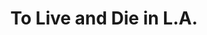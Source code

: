 ---
title: "To Live and Die in L.A."
year: 1985
rating: 3.5
stars: "★★★½"
rewatched: false
permalink: "to-live-and-die-in-la"
watched_on: 2020-04-09
---